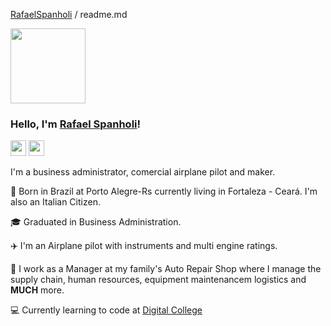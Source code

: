 [RafaelSpanholi](https://github.com/rafaelspanholi/rafaelspanholi) / readme.md

<img src="https://c.tenor.com/ULB10Pfk8DoAAAAM/hello-bear.gif" width="120" >

### Hello, I'm [Rafael Spanholi](https://www.linkedin.com/in/pedro-rafael-ervedosa-spanholi-06ab8014a/)! 


<a href="https://www.linkedin.com/in/pedro-rafael-ervedosa-spanholi-06ab8014a/"><img src="https://img.shields.io/badge/linkedin-%230077B5.svg?&style=for-the-badge&logo=linkedin&logoColor=white" height=25></a> <a href="https://www.instagram.com/rafaelspa/"><img src="https://img.shields.io/badge/instagram-%23E4405F.svg?&style=for-the-badge&logo=instagram&logoColor=white" height=25></a>
  
  
I'm a business administrator, comercial airplane pilot and maker.

📍 Born in Brazil at Porto Alegre-Rs  currently living in Fortaleza - Ceará. I'm also an Italian Citizen.

🎓 Graduated in Business Administration.

✈️ I'm an Airplane pilot with instruments and multi engine ratings.

🚗 I work as a Manager at my family's Auto Repair Shop where I manage the supply chain, human resources, equipment maintenancem logistics and **MUCH** more.

:computer:	Currently learning to code at [Digital College](https://digitalcollege.com.br/)



